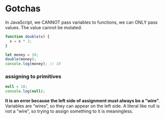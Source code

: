 # Gotchas

In JavaScript, we CANNOT pass variables to functions, we can ONLY pass values.
The value cannot be mutated.
```javascript
function double(x) {
  x = x * 2;
}

let money = 10;
double(money);
console.log(money); // 10
```

### assigning to primitives
```javascript
null = 10;
console.log(null);
```
**It is an error because the left side of assignment must always be a “wire”**. Variables are “wires”, so they can appear on the left side. A literal like null is not a “wire”, so trying to assign something to it is meaningless.